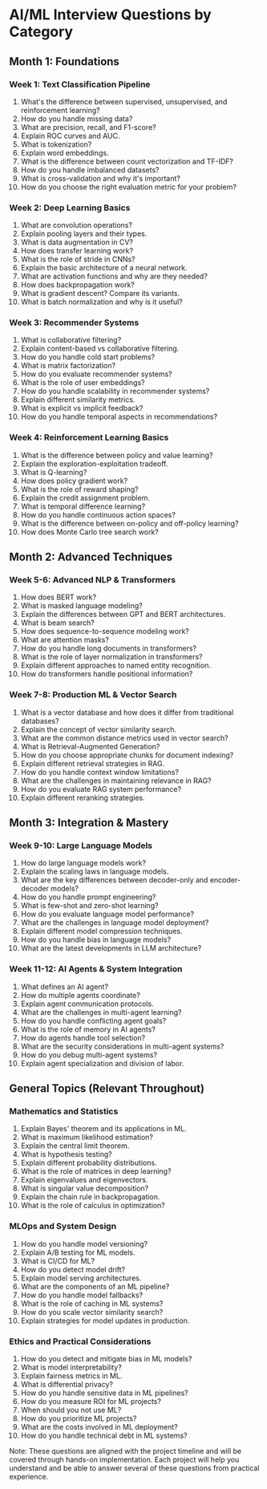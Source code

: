 # AI/ML Interview Questions by Category

## Month 1: Foundations

### Week 1: Text Classification Pipeline
1. What's the difference between supervised, unsupervised, and reinforcement learning?
2. How do you handle missing data?
3. What are precision, recall, and F1-score?
4. Explain ROC curves and AUC.
5. What is tokenization?
6. Explain word embeddings.
7. What is the difference between count vectorization and TF-IDF?
8. How do you handle imbalanced datasets?
9. What is cross-validation and why it's important?
10. How do you choose the right evaluation metric for your problem?

### Week 2: Deep Learning Basics
1. What are convolution operations?
2. Explain pooling layers and their types.
3. What is data augmentation in CV?
4. How does transfer learning work?
5. What is the role of stride in CNNs?
6. Explain the basic architecture of a neural network.
7. What are activation functions and why are they needed?
8. How does backpropagation work?
9. What is gradient descent? Compare its variants.
10. What is batch normalization and why is it useful?

### Week 3: Recommender Systems
1. What is collaborative filtering?
2. Explain content-based vs collaborative filtering.
3. How do you handle cold start problems?
4. What is matrix factorization?
5. How do you evaluate recommender systems?
6. What is the role of user embeddings?
7. How do you handle scalability in recommender systems?
8. Explain different similarity metrics.
9. What is explicit vs implicit feedback?
10. How do you handle temporal aspects in recommendations?

### Week 4: Reinforcement Learning Basics
1. What is the difference between policy and value learning?
2. Explain the exploration-exploitation tradeoff.
3. What is Q-learning?
4. How does policy gradient work?
5. What is the role of reward shaping?
6. Explain the credit assignment problem.
7. What is temporal difference learning?
8. How do you handle continuous action spaces?
9. What is the difference between on-policy and off-policy learning?
10. How does Monte Carlo tree search work?

## Month 2: Advanced Techniques

### Week 5-6: Advanced NLP & Transformers
1. How does BERT work?
2. What is masked language modeling?
3. Explain the differences between GPT and BERT architectures.
4. What is beam search?
5. How does sequence-to-sequence modeling work?
6. What are attention masks?
7. How do you handle long documents in transformers?
8. What is the role of layer normalization in transformers?
9. Explain different approaches to named entity recognition.
10. How do transformers handle positional information?

### Week 7-8: Production ML & Vector Search
1. What is a vector database and how does it differ from traditional databases?
2. Explain the concept of vector similarity search.
3. What are the common distance metrics used in vector search?
4. What is Retrieval-Augmented Generation?
5. How do you choose appropriate chunks for document indexing?
6. Explain different retrieval strategies in RAG.
7. How do you handle context window limitations?
8. What are the challenges in maintaining relevance in RAG?
9. How do you evaluate RAG system performance?
10. Explain different reranking strategies.

## Month 3: Integration & Mastery

### Week 9-10: Large Language Models
1. How do large language models work?
2. Explain the scaling laws in language models.
3. What are the key differences between decoder-only and encoder-decoder models?
4. How do you handle prompt engineering?
5. What is few-shot and zero-shot learning?
6. How do you evaluate language model performance?
7. What are the challenges in language model deployment?
8. Explain different model compression techniques.
9. How do you handle bias in language models?
10. What are the latest developments in LLM architecture?

### Week 11-12: AI Agents & System Integration
1. What defines an AI agent?
2. How do multiple agents coordinate?
3. Explain agent communication protocols.
4. What are the challenges in multi-agent learning?
5. How do you handle conflicting agent goals?
6. What is the role of memory in AI agents?
7. How do agents handle tool selection?
8. What are the security considerations in multi-agent systems?
9. How do you debug multi-agent systems?
10. Explain agent specialization and division of labor.

## General Topics (Relevant Throughout)

### Mathematics and Statistics
1. Explain Bayes' theorem and its applications in ML.
2. What is maximum likelihood estimation?
3. Explain the central limit theorem.
4. What is hypothesis testing?
5. Explain different probability distributions.
6. What is the role of matrices in deep learning?
7. Explain eigenvalues and eigenvectors.
8. What is singular value decomposition?
9. Explain the chain rule in backpropagation.
10. What is the role of calculus in optimization?

### MLOps and System Design
1. How do you handle model versioning?
2. Explain A/B testing for ML models.
3. What is CI/CD for ML?
4. How do you detect model drift?
5. Explain model serving architectures.
6. What are the components of an ML pipeline?
7. How do you handle model fallbacks?
8. What is the role of caching in ML systems?
9. How do you scale vector similarity search?
10. Explain strategies for model updates in production.

### Ethics and Practical Considerations
1. How do you detect and mitigate bias in ML models?
2. What is model interpretability?
3. Explain fairness metrics in ML.
4. What is differential privacy?
5. How do you handle sensitive data in ML pipelines?
6. How do you measure ROI for ML projects?
7. When should you not use ML?
8. How do you prioritize ML projects?
9. What are the costs involved in ML deployment?
10. How do you handle technical debt in ML systems?

Note: These questions are aligned with the project timeline and will be covered through hands-on implementation. Each project will help you understand and be able to answer several of these questions from practical experience.